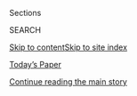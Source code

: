 <div id="app">

<div>

<div class="NYTAppHideMasthead css-1r6wvpq e1suatyy0">

<div class="section css-ui9rw0 e1suatyy2">

<div class="css-eph4ug er09x8g0">

<div class="css-6n7j50">

</div>

<span class="css-1dv1kvn">Sections</span>

<div class="css-10488qs">

<span class="css-1dv1kvn">SEARCH</span>

</div>

[Skip to content](#site-content)[Skip to site
index](#site-index)

</div>

<div class="css-10698na e1huz5gh0">

</div>

</div>

<div id="masthead-bar-one" class="section hasLinks css-15hmgas e1csuq9d3">

<div class="css-uqyvli e1csuq9d0">

</div>

<div class="css-1uqjmks e1csuq9d1">

</div>

<div class="css-9e9ivx">

[](https://myaccount.nytimes.com/auth/login?response_type=cookie&client_id=vi)

</div>

<div class="css-1bvtpon e1csuq9d2">

[Today’s Paper](https://www.nytimes.com/section/todayspaper)

</div>

</div>

</div>

</div>

<div data-aria-hidden="false">

<div id="site-content" data-role="main">

<div id="top-wrapper" class="css-15p45cc eaca97t0" type="top">

<div id="top-slug" class="css-19x0jxb eaca97t1" hidden="">

Advertisement

</div>

[Continue reading the main
story](#after-top)

<div class="ad top-wrapper" style="text-align:center;height:100%;display:block;min-height:90px">

<div id="top" class="place-ad" data-position="top" data-size-key="top">

</div>

</div>

<div id="after-top">

</div>

</div>

<div id="byline" class="section css-15h4p1b e9abtgs0">

<div class="css-1j21atc e1svk9qx1">

<div class="css-nfcc9b e1svk9qx3">

<div class="css-cnx41t">

![Portrait of Maria
Abi-Habib](https://static01.nyt.com/images/2018/10/08/multimedia/author-maria-abi-habib/author-maria-abi-habib-thumbLarge.png)

</div>

<div class="css-vl9dhg e1svk9qx5">

<div class="css-1nrhkj6 e1svk9qx6">

# Maria Abi-Habib

</div>

## <span></span>

Maria Abi-Habib is a South Asia correspondent, based in Delhi. Before
joining The New York Times Times in 2017, she was a roving Middle East
correspondent for The Wall Street Journal.

<span class="css-dd5dyy">More**</span>

</div>

</div>

</div>

<div>

<div id="mid1-wrapper" class="css-1mn4oms eaca97t0" type="rank">

<div id="mid1-slug" class="css-1tag3rd eaca97t1">

Advertisement

</div>

[Continue reading the main
story](#after-mid1)

<div id="mid1" class="ad mid1-wrapper" style="text-align:center;height:100%;display:block">

</div>

<div id="after-mid1">

</div>

</div>

</div>

<div class="css-185go5a e1o5byef0">

<div class="css-15cbhtu">

  - [Latest](#stream-panel)
  - <span class="css-6n7j50">Search</span>
    <div class="control">
    <div class="label-container css-1dv1kvn">
    Search
    </div>
    <div class="css-wm4t3d">
    **<span id="clear-search-input" class="css-1dv1kvn">Clear this text
    input</span>
    </div>
    </div>
    <span class="css-1iovbfw"></span>

<div id="stream-panel" class="section css-8msx5b e1jz0cab1">

<div class="css-13mho3u">

1.  
    
    <div class="css-1cp3ece">
    
    <div class="css-1l4spti">
    
    [](/2020/08/03/world/asia/pakistan-media-abductions.html)
    
    <div class="css-79elbk">
    
    ![](https://static01.nyt.com/images/2020/08/03/world/03pakistan-media-promo/03pakistan-media-promo-thumbWide.jpg?quality=75&auto=webp&disable=upscale)
    
    </div>
    
    ## Abductions, Censorship and Layoffs: Pakistani Critics Are Under Siege
    
    Recent abductions of a journalist and an activist have underscored
    Pakistan’s worsening rights conditions as the country’s security
    forces pressure the news media and human rights groups.
    
    <div class="css-1nqbnmb ea5icrr0">
    
    By <span class="css-1n7hynb">Maria
    Abi-Habib</span>
    
    </div>
    
    </div>
    
    <div class="css-1lc2l26 e1xfvim33">
    
    </div>
    
    </div>

2.  
    
    <div class="css-1cp3ece">
    
    <div class="css-1l4spti">
    
    [](/2020/07/09/world/international-students-visa-reaction.html)
    
    <div class="css-79elbk">
    
    ![](https://static01.nyt.com/images/2020/07/09/world/09international-students1/merlin_170402568_ffef3d50-32fc-46d7-8968-67953e4bd10d-thumbWide.jpg?quality=75&auto=webp&disable=upscale)
    
    </div>
    
    ## ‘Maybe I Shouldn’t Have Come’: U.S. Visa Changes Leave Students in Limbo
    
    The return to studying at an American institution has been thrown
    into question for an estimated one million international students.
    
    <div class="css-1nqbnmb ea5icrr0">
    
    By <span class="css-1n7hynb">Megan Specia <span>and</span> Maria
    Abi-Habib</span>
    
    </div>
    
    <div class="css-185051n">
    
    [阅读简体中文版](https://cn.nytimes.com/usa/20200710/international-students-visa-reaction/ "Read in Simplified Chinese")[閱讀繁體中文版](https://cn.nytimes.com/usa/20200710/international-students-visa-reaction/zh-hant/ "Read in Traditional Chinese")
    
    </div>
    
    </div>
    
    <div class="css-1lc2l26 e1xfvim33">
    
    </div>
    
    </div>

3.  
    
    <div class="css-1cp3ece">
    
    <div class="css-1l4spti">
    
    [](/2020/07/08/world/asia/hindu-temple-islamabad-islamists-pakistan.html)
    
    <div class="css-79elbk">
    
    ![](https://static01.nyt.com/images/2020/07/08/world/08pakistan-temple/08pakistan-temple-thumbWide-v2.jpg?quality=75&auto=webp&disable=upscale)
    
    </div>
    
    ## Islamists Block Construction of First Hindu Temple in Islamabad
    
    The government hailed the temple as a sign of Pakistan’s growing
    tolerance under Prime Minister Imran Khan. But pressure from clerics
    mounted, and the government gave in.
    
    <div class="css-1nqbnmb ea5icrr0">
    
    By <span class="css-1n7hynb">Maria
    Abi-Habib</span>
    
    </div>
    
    </div>
    
    <div class="css-1lc2l26 e1xfvim33">
    
    </div>
    
    </div>

4.  
    
    <div class="css-1cp3ece">
    
    <div class="css-1l4spti">
    
    [](/2020/06/29/world/asia/tik-tok-banned-india-china.html)
    
    <div class="css-79elbk">
    
    ![](https://static01.nyt.com/images/2020/06/29/world/29india-chinese-apps/29india-chinese-apps-thumbWide-v2.jpg?quality=75&auto=webp&disable=upscale)
    
    </div>
    
    ## India Bans Nearly 60 Chinese Apps, Including TikTok and WeChat
    
    The move is part of the tit-for-tat retaliation after the Indian and
    Chinese militaries clashed earlier this month.
    
    <div class="css-1nqbnmb ea5icrr0">
    
    By <span class="css-1n7hynb">Maria
    Abi-Habib</span>
    
    </div>
    
    <div class="css-185051n">
    
    [阅读简体中文版](https://cn.nytimes.com/world/20200630/tik-tok-banned-india-china/ "Read in Simplified Chinese")[閱讀繁體中文版](https://cn.nytimes.com/world/20200630/tik-tok-banned-india-china/zh-hant/ "Read in Traditional Chinese")
    
    </div>
    
    </div>
    
    <div class="css-1lc2l26 e1xfvim33">
    
    </div>
    
    </div>

5.  
    
    <div class="css-1cp3ece">
    
    <div class="css-1l4spti">
    
    [](/2020/06/19/us/hanging-deaths-california.html)
    
    <div class="css-79elbk">
    
    ![](https://static01.nyt.com/images/2020/06/19/us/19unrest-palmdale1/19unrest-palmdale1-thumbWide-v3.jpg?quality=75&auto=webp&disable=upscale)
    
    </div>
    
    ## In California, Hanging Deaths of Two Black Men Summon a Dark History and F.B.I. Scrutiny
    
    When two men were found hanging from trees in Southern California,
    the authorities quickly ruled them suicides. After an outcry from
    activists, investigations were opened.
    
    <div class="css-1nqbnmb ea5icrr0">
    
    By <span class="css-1n7hynb">Tim Arango <span>and</span> Maria
    Abi-Habib</span>
    
    </div>
    
    </div>
    
    <div class="css-1lc2l26 e1xfvim33">
    
    </div>
    
    </div>

6.  
    
    <div class="css-1cp3ece">
    
    <div class="css-1l4spti">
    
    [](/2020/06/19/world/asia/india-china-border.html)
    
    <div class="css-79elbk">
    
    ![](https://static01.nyt.com/images/2020/06/18/world/18india-china-1sub/18india-china-1sub-thumbWide-v2.jpg?quality=75&auto=webp&disable=upscale)
    
    </div>
    
    ### <span class="css-m70j1g">News Analysis</span>
    
    ## Will India Side With the West Against China? A Test Is at Hand
    
    The United States and its allies have long wanted India’s help in
    confronting China. Now, a deadly border clash seems likely to push
    India in that direction.
    
    <div class="css-1nqbnmb ea5icrr0">
    
    By <span class="css-1n7hynb">Maria
    Abi-Habib</span>
    
    </div>
    
    <div class="css-185051n">
    
    [阅读简体中文版](https://cn.nytimes.com/world/20200622/india-china-border/ "Read in Simplified Chinese")[閱讀繁體中文版](https://cn.nytimes.com/world/20200622/india-china-border/zh-hant/ "Read in Traditional Chinese")
    
    </div>
    
    </div>
    
    <div class="css-1lc2l26 e1xfvim33">
    
    </div>
    
    </div>

7.  
    
    <div class="css-1cp3ece">
    
    <div class="css-1l4spti">
    
    [](/2020/06/17/world/asia/china-india-border.html)
    
    <div class="css-79elbk">
    
    ![](https://static01.nyt.com/images/2020/06/17/world/17china-india002sub/17china-india002sub-thumbWide.jpg?quality=75&auto=webp&disable=upscale)
    
    </div>
    
    ## In China-India Clash, Two Nationalist Leaders With Little Room to Give
    
    Xi Jinping and Narendra Modi have sought to project a muscular
    global profile despite their countries’ problems. Backing down could
    hurt their efforts.
    
    <div class="css-1nqbnmb ea5icrr0">
    
    By <span class="css-1n7hynb">Steven Lee Myers, Maria Abi-Habib
    <span>and</span> Jeffrey
    Gettleman</span>
    
    </div>
    
    </div>
    
    <div class="css-1lc2l26 e1xfvim33">
    
    </div>
    
    </div>

8.  
    
    <div class="css-1cp3ece">
    
    <div class="css-1l4spti">
    
    [](/2020/06/15/world/asia/pakistan-coronavirus-hospitals.html)
    
    <div class="css-79elbk">
    
    ![](https://static01.nyt.com/images/2020/06/15/world/15virus-pakistan-1/merlin_173305998_585bd227-6245-4cf4-a945-4ee459864927-thumbWide.jpg?quality=75&auto=webp&disable=upscale)
    
    </div>
    
    ## Pakistan’s Lockdown Ended a Month Ago. Now Hospital Signs Read ‘Full.’
    
    Medical workers are falling ill in Pakistan at alarming rates as the
    country registers at least 100,000 new coronavirus cases since the
    lockdown was lifted.
    
    <div class="css-1nqbnmb ea5icrr0">
    
    By <span class="css-1n7hynb">Zia ur-Rehman, Salman Masood
    <span>and</span> Maria
    Abi-Habib</span>
    
    </div>
    
    </div>
    
    <div class="css-1lc2l26 e1xfvim33">
    
    </div>
    
    </div>

9.  
    
    <div class="css-1cp3ece">
    
    <div class="css-1l4spti">
    
    [](/2020/05/22/world/asia/pakistan-plane-crash.html)
    
    <div class="css-79elbk">
    
    ![](https://static01.nyt.com/images/2020/05/22/world/22pakistan6/22pakistan1-thumbWide.jpg?quality=75&auto=webp&disable=upscale)
    
    </div>
    
    ## Celebratory Flight Ends in Tragedy as Plane Crashes in Pakistan, Killing Scores
    
    The plane, an Airbus A320, crashed in a residential area near the
    Karachi airport. At least 80 are dead, but the toll may climb.
    
    <div class="css-1nqbnmb ea5icrr0">
    
    By <span class="css-1n7hynb">Zia ur-Rehman, Salman Masood
    <span>and</span> Maria
    Abi-Habib</span>
    
    </div>
    
    </div>
    
    <div class="css-1lc2l26 e1xfvim33">
    
    </div>
    
    </div>

10. 
    
    <div class="css-1cp3ece">
    
    <div class="css-1l4spti">
    
    [](/es/2020/05/19/espanol/mundo/deuda-china-virus.html)
    
    <div class="css-79elbk">
    
    ![](https://static01.nyt.com/images/2020/05/19/business/19virus-china-debt-ES-01/00virus-china-debt-1-thumbWide.jpg?quality=75&auto=webp&disable=upscale)
    
    </div>
    
    ### <span class="css-m70j1g">Asia</span>
    
    ## ¿Qué va a pasar con los créditos millonarios que China otorgó a los países pobres?
    
    Sus economías sufren y las naciones deudoras quieren que Pekín
    perdone o renegocie los préstamos. Hacerlo sería costoso. Rehusarse
    puede dañar la imagen global del gigante asiático.
    
    <div class="css-1nqbnmb ea5icrr0">
    
    By <span class="css-1n7hynb">Maria Abi-Habib <span>and</span> Keith
    Bradsher</span>
    
    </div>
    
    <div class="css-185051n">
    
    [Read in
    English](https://www.nytimes.com/2020/05/18/business/china-loans-coronavirus-belt-road.html "Read in English")
    
    </div>
    
    </div>
    
    <div class="css-1lc2l26 e1xfvim33">
    
    </div>
    
    </div>

<div class="css-13mho3u">

<div class="css-1t62hi8">

<div class="css-1stvaey">

Show
More

<div>

<div style="border:0;clip:rect(0 0 0 0);height:1px;margin:-1px;overflow:hidden;white-space:nowrap;padding:0;width:1px;position:absolute" data-role="log" data-aria-live="assertive">

</div>

<div style="border:0;clip:rect(0 0 0 0);height:1px;margin:-1px;overflow:hidden;white-space:nowrap;padding:0;width:1px;position:absolute" data-role="log" data-aria-live="assertive">

</div>

<div style="border:0;clip:rect(0 0 0 0);height:1px;margin:-1px;overflow:hidden;white-space:nowrap;padding:0;width:1px;position:absolute" data-role="log" data-aria-live="polite">

</div>

<div style="border:0;clip:rect(0 0 0 0);height:1px;margin:-1px;overflow:hidden;white-space:nowrap;padding:0;width:1px;position:absolute" data-role="log" data-aria-live="polite">

</div>

</div>

</div>

</div>

</div>

</div>

<div class="css-g6hk37 supplemental">

<div id="mid2-wrapper" class="css-10wkyv7 eaca97t0" type="lede">

<div id="mid2-slug" class="css-1tag3rd eaca97t1">

Advertisement

</div>

[Continue reading the main
story](#after-mid2)

<div id="mid2" class="ad mid2-wrapper" style="text-align:center;height:100%;display:block;min-height:250px">

</div>

<div id="after-mid2">

</div>

</div>

## Follow Elsewhere

<div class="module-body">

  - [**<span data-aria-hidden="true">abihabib</span><span class="css-1dv1kvn">twitter
    page for abihabib</span>](https://twitter.com/abihabib)

</div>

</div>

</div>

</div>

</div>

</div>

</div>

## Site Index

<div>

</div>

## Site Information Navigation

  - [© <span>2020</span> <span>The New York Times
    Company</span>](https://help.nytimes.com/hc/en-us/articles/115014792127-Copyright-notice)

<!-- end list -->

  - [NYTCo](https://www.nytco.com/)
  - [Contact
    Us](https://help.nytimes.com/hc/en-us/articles/115015385887-Contact-Us)
  - [Work with us](https://www.nytco.com/careers/)
  - [Advertise](https://nytmediakit.com/)
  - [T Brand Studio](http://www.tbrandstudio.com/)
  - [Your Ad
    Choices](https://www.nytimes.com/privacy/cookie-policy#how-do-i-manage-trackers)
  - [Privacy](https://www.nytimes.com/privacy)
  - [Terms of
    Service](https://help.nytimes.com/hc/en-us/articles/115014893428-Terms-of-service)
  - [Terms of
    Sale](https://help.nytimes.com/hc/en-us/articles/115014893968-Terms-of-sale)
  - [Site
    Map](https://spiderbites.nytimes.com)
  - [Help](https://help.nytimes.com/hc/en-us)
  - [Subscriptions](https://www.nytimes.com/subscription?campaignId=37WXW)

</div>

</div>
